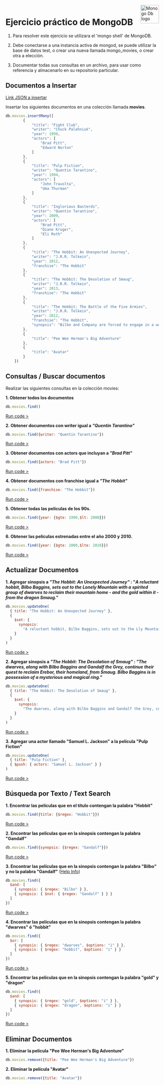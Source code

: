 <a href="https://www.mongodb.com/docs/">
    <img src="https://upload.wikimedia.org/wikipedia/commons/9/93/MongoDB_Logo.svg" alt="Monogo Db logo" title="Moogo DB" align="right" height="60" />
</a>

# Ejercicio práctico de MongoDB

1. Para resolver este ejercicio se utilizara el 'mongo shell' de MongoDB.

3. Debe conectarse a una instancia activa de mongod, se puede utilizar la base de datos test, o crear una nueva llamada mongo\_movies, o crear otra a elección.

5. Documentar todas sus consultas en un archivo, para usar como referencia y almacenarlo en su repositorio particular.

## Documentos a Insertar

[Link JSON a insertar](https://raw.githubusercontent.com/alcalino-1978/upgrade-mongo-exercises/master/movies.json "Link JSON a insertar")

Insertar los siguientes documentos en una colección llamada **movies**. 
```javascript
db.movies.insertMany([
        {
            "title": "Fight Club",
            "writer": "Chuck Palahniuk",
            "year": 1999,
            "actors": [
                "Brad Pitt",
                "Edward Norton"
            ]
        },
        {
            "title": "Pulp Fiction",
            "writer": "Quentin Tarantino",
            "year": 1994,
            "actors": [
                "John Travolta",
                "Uma Thurman"
            ]
        },
        {
            "title": "Inglorious Basterds",
            "writer": "Quentin Tarantino",
            "year": 2009,
            "actors": [
                "Brad Pitt",
                "Diane Kruger",
                "Eli Roth"
            ]
        },
        {
            "title": "The Hobbit: An Unexpected Journey",
            "writer": "J.R.R. Tolkein",
            "year": 2012,
            "franchise": "The Hobbit"
        },
        {
            "title": "The Hobbit: The Desolation of Smaug",
            "writer": "J.R.R. Tolkein",
            "year": 2013,
            "franchise": "The Hobbit"
        },
        {
            "title": "The Hobbit: The Battle of the Five Armies",
            "writer": "J.R.R. Tolkein",
            "year": 2012,
            "franchise": "The Hobbit",
            "synopsis": "Bilbo and Company are forced to engage in a war against an array of combatants and keep the Lonely Mountain from falling into the hands of a rising darkness."
        },
        {
            "title": "Pee Wee Herman's Big Adventure"
        },
        {
            "title": "Avatar"
        }
    ])
```
	
## Consultas / Buscar documentos

Realizar las siguientes consultas en la colección movies:

**1. Obtener todos los documentos**
```javascript
db.movies.find()
```
[Run code >](https://mongoplayground.net/p/RvjCAgC3g_5 "Abrir ejemplo en Mongo playground")

**2. Obtener documentos con writer igual a *"Quentin Tarantino"***
```javascript
db.movies.find({writer: "Quentin Tarantino"})
```
[Run code >](https://mongoplayground.net/p/--cPcsd0_sA)

**3. Obtener documentos con actors que incluyan a *"Brad Pitt"***
```javascript
db.movies.find({actors: "Brad Pitt"})
```
[Run code >](https://mongoplayground.net/p/2D6uNEAMRUg)

**4. Obtener documentos con franchise  igual a *"The Hobbit"***
```javascript
db.movies.find({franchise: "The Hobbit"})
```
[Run code >](https://mongoplayground.net/p/C6odyhVKiUh)

**5. Obtener todas las películas de los 90s.**
```javascript
db.movies.find({year: {$gte: 1990,$lt: 2000}})
```
[Run code >](https://mongoplayground.net/p/p_yaihFB_32)

**6. Obtener las películas estrenadas entre el año 2000 y 2010.**
```javascript
db.movies.find({year: {$gte: 2000,$lte: 2010}})
```
[Run code >](https://mongoplayground.net/p/VplcnmCIe6v)

## Actualizar Documentos

**1. Agregar sinopsis a *"The Hobbit: An Unexpected Journey"* : "*A reluctant hobbit, Bilbo Baggins, sets out to the Lonely Mountain with a spirited group of dwarves to reclaim their mountain home - and the gold within it - from the dragon Smaug."***
```javascript
db.movies.updateOne(
  { title: "The Hobbit: An Unexpected Journey" },
  {
    $set: {
      synopsis:
        "A reluctant hobbit, Bilbo Baggins, sets out to the Lly Mountain with a spirited group of dwarves to reclaim their mountain home - and the gold within it - from the dragon Smaug."
    }
  }
)
```
[Run code >](https://mongoplayground.net/p/YaIyLT0buWb)

**2. Agregar sinopsis a *"The Hobbit: The Desolation of Smaug"* : *"The dwarves, along with Bilbo Baggins and Gandalf the Grey, continue their quest to reclaim Erebor, their homeland, from Smaug. Bilbo Baggins is in possession of a mysterious and magical ring."***
```javascript
db.movies.updateOne(
  { title: "The Hobbit: The Desolation of Smaug" },
  {
    $set: {
      synopsis:
        "The dwarves, along with Bilbo Baggins and Gandalf the Grey, continue their quest to reclaim Erebor, their homeland, from Smaug. Bilbo Baggins is in possession of a mysterious and magical ring."
    }
  }
)
```
[Run code >](https://mongoplayground.net/p/lYr9kRdBhGF)

**3. Agregar una actor llamado "Samuel L. Jackson" a la película "Pulp Fiction"**
```javascript
db.movies.updateOne(
  { title: "Pulp Fiction" },
  { $push: { actors: "Samuel L. Jackson" } }
)
```
[Run code >](https://mongoplayground.net/p/n1YcDSHKDTS)

## Búsqueda por Texto / Text Search

**1. Encontrar las películas que en el título contengan la palabra "Hobbit"**
```javascript
db.movies.find({title: {$regex: "Hobbit"}})
```
[Run code >](https://mongoplayground.net/p/7YhhgvvzRGy)

**2. Encontrar las películas que en la sinopsis contengan la palabra "Gandalf"**
```javascript
db.movies.find({synopsis: {$regex: "Gandalf"}})
```
[Run code >](https://mongoplayground.net/p/AcooZyyWqPP)

**3. Encontrar las películas que en la sinopsis contengan la palabra "Bilbo" y no la palabra "Gandalf"** (<a href="https://www.mongodb.com/docs/manual/reference/operator/query/not/?_ga=2.154767480.1757374301.1669409445-1902485406.1669409442#-not-and-regular-expressions" align="right" alt="Help info to resolve this problem" target="_blank" style="text-align:right">Help Info</a>)
```javascript
db.movies.find({
  $and: [
    { synopsis: { $regex: "Bilbo" } },
    { synopsis: { $not: { $regex: "Gandalf" } } }
  ]
})
```
<a href="https://mongoplayground.net/p/eiX87agnfQl" align="right" alt="Run code" target="_blank">Run code ></a>

**4. Encontrar las películas que en la sinopsis contengan la palabra "dwarves" ó "hobbit"**
```javascript
db.movies.find({
  $or: [
    { synopsis: { $regex: "dwarves", $options: "i" } },
    { synopsis: { $regex: "hobbit", $options: "i" } }
  ]
})
```
[Run code >](https://mongoplayground.net/p/OjnB1qBCtJg)

**5. Encontrar las películas que en la sinopsis contengan la palabra "gold" y "dragon"**
```javascript
db.movies.find({
  $and: [
    { synopsis: { $regex: "gold", $options: "i" } },
    { synopsis: { $regex: "dragon", $options: "i" } }
  ]
})
```
[Run code >](https://mongoplayground.net/p/6MxsA6-qtRs)

## Eliminar Documentos

**1. Eliminar la película "Pee Wee Herman's Big Adventure"**
```javascript
db.movies.remove({title: "Pee Wee Herman's Big Adventure"})
```

**2. Eliminar la película "Avatar"**
```javascript
db.movies.remove({title: "Avatar"})
```

